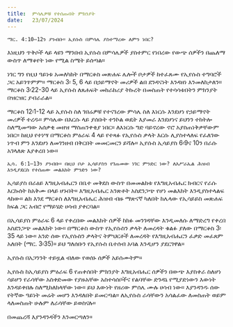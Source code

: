 ```yaml
---
title:  ምሳሌዎቹ የተሰጡበት ምክንያት
date:   23/07/2024
---
```


`ማር. 4:10–12ን ያንብቡ። ኢየሱስ በምሳሌ ያስተማረው ለምን ነበር?`

እነዚህን ጥቅሶች ላይ ላዩን ማንበብ ኢየሱስ በምሳሌዎች ያስተምር የነበረው የውጭ ሰዎችን በጨለማ ውስጥ ለማቆየት ነው የሚል ስሜት ይሰጣል።

ነገር ግን የዚህ ዓይነቱ አመለካከት በማርቆስ መጽሐፍ ሌሎች ቦታዎች ከተፈጸሙ የኢየሱስ ተግባሮች ጋር አይገጥምም። ማርቆስ 3፡ 5, 6 ላይ በኃይማኖት መሪዎች ልበ ደንዳናነት እንዳዘነ እንመለከታለን። ማርቆስ 3፡22-30 ላይ ኢየሱስ ለጸሐፍት መከራከሪያ ትኩረት በመስጠት የተሳሳቱበትን ምክንያት በዝርዝር ያብራራል።

ማርቆስ 12፡1-12 ላይ ኢየሱስ ስለ ገበሬዎቹ የተናገረው ምሳሌ ስለ እነርሱ እንደሆነ የኃይማኖት መሪዎች ተረዱ። ምሳሌው በእርሱ ላይ ያሰቡት ተንኮል ወዴት እያመራ እንደሆነና ይህንን ተከትሎ ስለሚመጣው አሰቃቂ መዘዝ ማስጠንቀቂያ ነበር። ለእነርሱ ግድ ባይኖረው ኖሮ አያስጠነቅቃቸውም ነበር። ከዚህ የተነሣ በማርቆስ ምዕራፍ 4 ላይ የተጻፉ የኢየሱስ ቃላት እርሱ ሊያስተላለፍ የፈለገው ነጥብ ምን እንደሆነ ለመገንዘብ በቅርበት መመርመርን ይሻሉ። ኢየሱስ ኢሳይያስ 6፡9ና 10ን በራሱ አገላለጽ እያቀረበ ነው።

`ኢሳ. 6:1–13ን ያንብቡ። በዚህ ቦታ ኢሳይያስን የገጠመው ነገር ምንድር ነው? ለእሥራኤል ሕዝብ እንዲያደርስ የተሰጠው መልእክት ምንድን ነው?`

ኢሳይያስ በራዕይ እግዚአብሔርን በቤተ መቅደስ ውስጥ በመመልከቱ የእግዚአብሔር ክብርና የራሱ እርኩሰት ከአቅሙ በላይ ሆኑበት። እግዚአብሔር አንጽቶት አስደንጋጭ የሆነ መልእክት እንዲያስተላልፍ ላከው። ልክ እንደ ማርቆስ ለእግዚአብሔር ሕዝብ ብዙ ማጽናኛ ካለበት ከሌላው የኢሳይይስ መጽሐፍ ክፍል ጋር አብሮ የማይሄድ ሀሳብ ያቀርባል።

በኢሳይያስ ምዕራፍ 6 ላይ የቀረበው መልእክት ሰዎች ከክፉ መንገዳቸው እንዲመለሱ ለማድረግ የቀረበ አስደንጋጭ መልእክት ነው። በማርቆስ ውስጥ የኢየሱስን ቃላት ለመረዳት ቁልፉ ያለው በማርቆስ 3፡ 35 ላይ ነው። አንድ ሰው የኢየሱስን ቃላትና ትምህርቶች ለመረዳት የእግዚአብሔርን ፈቃድ መፈጸም አለበት (ማር. 3፡35)። ይህ ግለሰቡን የኢየሱስ ቤተሰብ አባል እንዲሆን ያደርገዋል።

ኢየሱስ በአጋንንት ተይዟል ብለው የወሰኑ ሰዎች አይሰሙትም።

ኢየሱስ ከኢሳይያስ ምዕራፍ 6 የጠቀሰበት ምክንያት እግዚአብሔር   ሰዎችን በውጭ እያስቀራ ስለሆነ ሳይሆን የራሳቸው አስቀድመው የያዙአቸው አስተሳሰቦችና የልባቸው ድንዳኔ የሚያድነውን እውነት እንዳይቀበሉ ስለሚከለክላቸው ነው። ይህ እውነት የዘሪው ምሰሌ ሙሉ ሀሳብ ነው። እያንዳንዱ ሰው የትኛው ዓይነት መሬት መሆን እንዳለበት ይመርጣል። ለኢየሱስ ራሳቸውን አሳልፈው ለመስጠት ወይም ላለመስጠት ሁሉም ለራሳቸው ይወስናሉ።

በመጨረሻ እያንዳንዳችን እንመርጣለን።